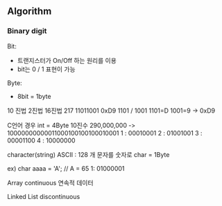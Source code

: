 ## Algorithm

### Binary digit
Bit:
- 트랜지스터가 On/Off 하는 원리를 이용
- bit는 0 / 1 표현이 가능

Byte:
- 8bit = 1byte


10 진법		2진법		16진법
217		11011001	0xD9
		1101 / 1001	1101=D	1001=9 -> 0xD9


C언어 경우
int = 4Byte
10진수 290,000,000 -> 10000000000011000100100100010001
1 : 00010001
2 : 01001001
3 : 00001100
4 : 10000000

character(string)
ASCII : 128 개 문자를 숫자로
char = 1Byte

ex)
char aaaa = 'A'; // A = 65
1: 01000001

Array
continuous 연속적 데이터

Linked List
discontinuous 
